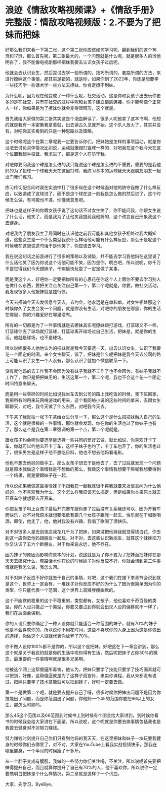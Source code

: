 # 浪迹《情敌攻略视频课》+《情敌手册》完整版：情敌攻略视频版：2.不要为了把妹而把妹

好那么我们来看一下第二张，这个第二张你应该如何学习呢，翻到我们的这个16页和17页，那么首先呢，第二张最大的，一个问题就是什么呢，就是很多人的当他明白了，我不能像电视剧那样把妹我要去认识女孩子过后呢。

他就会去认识女生，然后尝试去学一些所谓的，技巧所谓的，套路所谓的方法，来进行撩妹这个事情，那其实是错的，就是你，如果你到了2022年，你还是想要学一些技巧学一些话术学一些方法去撩妹，你肯定撩不到妹。

为什么呢，因为现在他变成了一种什么呢，社交活动，这是你和女孩子出去玩你更多的是在社交，只有在社交的过程中呢和女孩子建立情感连接，你才能够像个正常人一样，你如果是为了撩妹你就会变得很畸形，这个就是。

首先我给大家做的第二张其实这是个泡血解读了，很多人呢他拿了这本书啊，他想的就是我有一本密集我拿着就，出去读古久见就开始，这个杀人放火了，其实并没有，对吧你其实看到的只是一种思路以及策略。

这个时候呢这个在第二章呢我一定要告诉你们，把妹她是怎样的事项运动，就是你没法去讨论具体情况比如说，运动就像跟打篮球一样的，对吧我在这个我今天在这个位置我起手投篮，我求进了，那是这个人在防守我。

对吧你要问我这个球是怎么进的我只能说这个球是怎么进的不重要，重要的是我他妈的为了投球一个球我天天在这里打球，我练习基本的运球我天天跟朋友朋友一起出门我们练习。

练习传切配合同时我在实战中打了很多局在这个时候面对他的防守我做了什么样反应，以致造成了这球进了，而不是这个球在这一刻我是怎么做的然后进了，这个时候怎么做，有可能也不进，你懂我意思吧。

把妹也是这样子的你跟女孩子说了这句话不过女生笑了，你不能问我，你跟女生说了什么话，他笑了，而是我为了让他笑我提前我他妈的，这个改变自己形象我这个去健身。

对吧我约了朋友我主了局同时在认识他之前我可能和其他女孩子相处过我大概知道，这些女生是一个什么类型我说什么样话他可能有什么样反应，那么于是呢这个时候我在这里说这句话于是他笑了，你应该去学习。

我在说这句话之前我进行了很多的策略以及铺垫，并不能去学习我他妈在这里说了什么话他笑了因为你说这个话他可能不笑，因为是你，明白吧，所以说呢，你千万不要觉得我们今天跟妹子，干嘛愉快玩耍了一定是做了某事。

而是我这个人，好吧你一定要把你所有的心思花在你这个人上面你不要去学习别人在做什么东西，要把关注点关注自己第一个，第二个呢就是，你要，做社交活动，我发现很多人他撩妹就是独行侠。

今天去搭讪今天去发信息今天去，去约会，他永远是在单和单，对女生相处那这个时候你久了女生会发一个问题，就是你没有生活，对吧你的朋友在哪里，你的生活在哪里，你的兴趣爱好在哪里没有。

所有的一切都是为了一件事情就是去撩妹其实呢撩妹跟打游戏，打篮球又不一样，打篮球你去了球场就打篮球，打篮球离开球场过自己生活，把妹是，就是你的生活，他就是球场，也不是球场。

所以说呢很多人他他认为的把妹就是我今天要选一天，出去认识女生，认识了我要花一个固定的时间，来个女生聊天，错了，把妹是什么呢把妹是我今天去公司的路上可能认识了女生一个人没有，那么认识了就加个微信联系一下。

没有就他妈的去工作我不会因为没有妹子我就不工作了也不会因为，有妹子我就不工作了，你只是把把妹用的，生活这第一个，第二个呢，我也不会这个花一个固定时间特意来聊天。

而是用一些零碎的时间比如说我坐车去到公司的路上我吃饭的时候，我下班回家，我把所有的用来玩网络游戏的用来，这个看网络小说的这些时间的拿来，去跟女生聊聊天，对吧，我今天做了什么东西，对吧我今天去。

下午茶了我就拍一张下午茶给女生分享一下，那么这个是什么把把妹融入自己的生活，这个就是很棒的一件事情，那你就会发现，你在你的生活也过了你妹子也有了，那么这个是我在第二章强调的第一个点，第二个呢就是。

跟女孩子约会呢你要选尽量选择一些共同的爱好去做，就比如说，你喜欢开卡丁车，你就可以约他去开卡丁车，这样子妹子也约了，卡丁车也开了，你的生活也过了，很多男生是这样子他不想吃日料，他也不想去他妈看电影。

他也不想去他妈的做手工，那么女孩子想去于是他去了，去了过后就发现一个问题就是原本我做这个事情我是不想做的那么，我做这个事情我想要干嘛呢我想要得到一个结果，就是要跟妹子在一起。

所以说如果我做这些事情妹子不跟我在一起我就很不爽我就要来发信息问为什么他妈的，他不喜欢我为什么，这个怎么样我应该怎么搞定，但是如果你本来原本就去开赛车你就想要去开赛车。

你把女孩子叫上女孩子最后开完赛车跟你走了过后没有关系我还可以，因为开赛车而快乐，对不对我原本就想要唱歌我要几个女孩子跟我一起去，快乐就在于唱歌喝酒，即使，他走了，他，他对我没有兴趣，我唱了歌喝了酒快乐。

对不对很多人是去到夜店我花几千为了把妹，如果没把他妹我就觉得钱白花，你去到这一店你去他妈跟朋友一起玩，对不对，去这些认识新朋友，就算这个妹妹把刀你又认识了五六个新朋友，对于你来说永远，他不存在。

因为妹子的原因而影响你原本的计划，说这就是为了你不要为了把妹而把妹你在那天天去研究什么，套路话术你在说的时候妹子对你反应不好，你就会想到第二件事情就是我怎么说，我怎么回。

对不对妹子反应不好你就去干自己的事情，对吧，这个我们在接下来章节会说到就是这个，世界上一定会有，一堆妹子对你反应不好的为什么了因为很简单因为你的类型，你只能代表一个范围，这个世界上高矮胖瘦幽默的。

这个不幽默的稳重的这个不稳重的，类型都有，女孩子，他也喜欢千奇百怪的类型，你的人设只能占一个类型，你要又要占到你就会出现人设的偏移就不一样了，我们在后面会讲到。

你的人设只要你确定了一种人设你就只能适合一种范围的妹子，就有70%的妹子他是不会喜欢你的，所以说你不用花时间，这些不喜欢你的人身上因为这是你做出的选择，你做这个人设就代表你放弃了70%。

你不做人设你100%都不是你的，所以这个是把妹，好吧这在下一章会讲到，那么这个就是关于我说的就是你的生活中呢你得有生活，然后呢把妹子占你30%的概念，最重要的一件事情啊就是很多兄弟啊。

他被这个网上这帮傻逼所毒害，他认为，把妹只要学了技能只要学了技巧画素就可以把到，好像，这帮傻逼就是为了这样子而宣传，来卖你课程，我从来都没有说过，把妹只要学了技术技能就可以把到妹子，好吧一定要去做。

第一个是做第二个呢，就是要去提升自己了呀，很多时候你把妹出问题不是因为你技能出了问题，而是你范围出了问题，你他妈一个45的范围你要把66以上的女生，那怎么可能吗。

那么45这个范围以及66范围到时候书上到时候有个图会给大家讲到，到时候你看书的时候我会给大家讲在下面请，所以说呢，这个呢就是你要去做事情包括我也是我要去健身对不对努力赚钱。

努力赚钱时刻提升自己你们只看到他妈的我天天，在这里把妹和妹子一块玩耍我健身的时候你们去哪里了，对不对，大家在YouTube上看我实战视频快乐，那我在哪里健身，一个半月的时候瘦了十多斤。

从一个胖子变成有腹肌，我做的一些努力你们关注吗，不关注，所以说呢首先要把妹得提升自己，而且就算你提升了自己有70%的人，他不喜欢你，所以说你一定要搞明白把妹是个什么样情况，第二章就是这样子一个词曲。

大家，先学习，ByeBye。